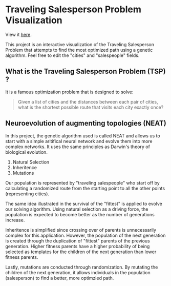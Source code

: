 # Traveling Salesperson Problem Visualization

View it [here](https://shaurya-sarma.github.io/traveling-sales-man-problem/).

This project is an interactive visualization of the Traveling Salesperson Problem that attempts to find the most optimized path using a genetic algorithm. Feel free to edit the "cities" and "salespeople" fields. 

## What is the Traveling Salesperson Problem (TSP) ?

It is a famous optimization problem that is designed to solve:

> Given a list of cities and the distances between each pair of cities, what is the shortest possible route that visits each city exactly once?

## Neuroevolution of augmenting topologies (NEAT)

In this project, the genetic algorithm used is called NEAT and allows us to start with a simple aritifical neural network and evolve them into more complex networks. It uses the same principles as Darwin's theory of biological evolution. 

1. Natural Selection
2. Inheritence 
3. Mutations 

Our population is represented by "traveling salespeople" who start off by calculating a randomized route from the starting point to all the other points (representing cities). 

The same idea illustrated in the survival of the "fittest" is applied to evolve our solving algorithm. Using natural selection as a driving force, the population is expected to become better as the number of generations increase. 

Inheritence is simplified since crossing over of parents is unnecessarily complex for this application. However, the population of the next generation is created through the duplication of "fittest" parents of the previous generation. Higher fitness parents have a higher probability of being selected as templates for the children of the next generation than lower fitness parents. 

Lastly, mutations are conducted through randomization. By mutating the children of the next generation, it allows individuals in the population (salesperson) to find a better, more optimzied path.
